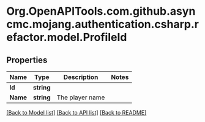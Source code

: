 # Org.OpenAPITools.com.github.asyncmc.mojang.authentication.csharp.refactor.model.ProfileId
## Properties

Name | Type | Description | Notes
------------ | ------------- | ------------- | -------------
**Id** | **string** |  | 
**Name** | **string** | The player name | 

[[Back to Model list]](../README.md#documentation-for-models) [[Back to API list]](../README.md#documentation-for-api-endpoints) [[Back to README]](../README.md)

